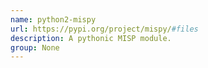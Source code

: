 ```yaml
---
name: python2-mispy
url: https://pypi.org/project/mispy/#files
description: A pythonic MISP module.
group: None
---
```

